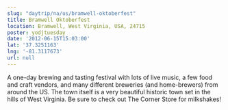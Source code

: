 ```yaml
---
slug: "daytrip/na/us/bramwell-oktoberfest"
title: Bramwell Oktoberfest
location: Bramwell, West Virginia, USA, 24715
poster: yodjtuesday
date: '2012-06-15T15:03:00'
lat: '37.3251163'
lng: '-81.3117673'
url: null
---
```


A one-day brewing and tasting festival with lots of live music, a few food and craft vendors, and many different breweries (and home-brewers) from around the US.  The town itself is a very beautiful historic town set in the hills of West Virginia.  Be sure to check out The Corner Store for milkshakes!
